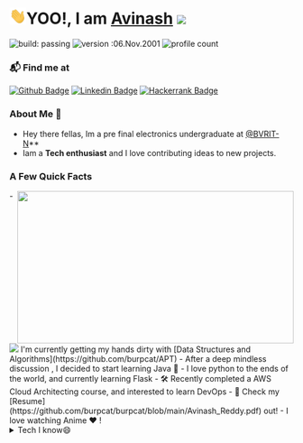 <h1> <img src="https://raw.githubusercontent.com/ABSphreak/ABSphreak/master/gifs/Hi.gif" width="30px">YOO!, I am <a href="https://github.com/burpcat">Avinash</a> <img src="https://emojis.slackmojis.com/emojis/images/1531849430/4246/blob-sunglasses.gif?1531849430" width="30px"></h1>
</h1>

![build: passing](https://img.shields.io/badge/build-passing-success)
![version :06.Nov.2001](https://img.shields.io/badge/version-08.Oct.2021-informational)
![profile count](https://komarev.com/ghpvc/?username=burpcat&color=blue)

### 📬 Find me at
[![Github Badge](http://img.shields.io/badge/-Github-black?style=flat-square&logo=github&link=https://github.com/burpcat/)](https://github.com/Defcon27/) 
[![Linkedin Badge](https://img.shields.io/badge/-LinkedIn-blue?style=flat-square&logo=Linkedin&logoColor=white&link=https://www.linkedin.com/in/avinasharutla/)](https://www.linkedin.com/in/avinasharutla)
[![Hackerrank Badge](https://img.shields.io/badge/-Hackerrank-2EC866?style=flat-square&logo=HackerRank&logoColor=white&link=https://www.hackerrank.com/burpcat)](https://www.hackerrank.com/burpcat)

### About Me 🚀
- Hey there fellas, Im a pre final electronics undergraduate at [@BVRIT-N](https://www.bvrit.ac.in)**</br>
- Iam a **Tech enthusiast** and I love contributing ideas to new projects. <br>

### A Few Quick Facts

<img width="490" height="270" src="https://media.giphy.com/media/9B8wYztAoe1zO/source.gif" align=right>
- <img src="https://media.giphy.com/media/WUlplcMpOCEmTGBtBW/giphy.gif" width="30">  I'm currently getting my hands dirty with [Data Structures and Algorithms](https://github.com/burpcat/APT)
- After a deep mindless discussion , I decided to start learning Java 🤪
- I love python to the ends of the world, and currently learning Flask
- 🛠 Recently completed a AWS Cloud Architecting course, and interested to learn DevOps
- 🚀 Check my [Resume](https://github.com/burpcat/burpcat/blob/main/Avinash_Reddy.pdf) out!
- I love watching Anime ❤️ !

<details>
    <summary>Tech I know😄</summary>
        <code><img height="30" src="https://avatars0.githubusercontent.com/u/1525981?s=200&v=4"></code>
        <code><img height="30" src="https://raw.githubusercontent.com/github/explore/80688e429a7d4ef2fca1e82350fe8e3517d3494d/topics/cpp/cpp.png"></code>

</details>
